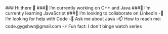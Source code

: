 

<!--
**ysh-x/ysh-x** is a ✨ _special_ ✨ repository because its `README.md` (this file) appears on your GitHub profile.
--!>

### Hi there 👋


###🔭 I’m currently working on C++ and Java
###🌱 I’m currently learning JavaScript 
###👯 I’m looking to collaborate on LinkedIn
-🤔 I’m looking for help with Code
-💬 Ask me about Java
-📫 How to reach me: code.gygshwr@gmail.com
-⚡ Fun fact: I don't binge watch series

